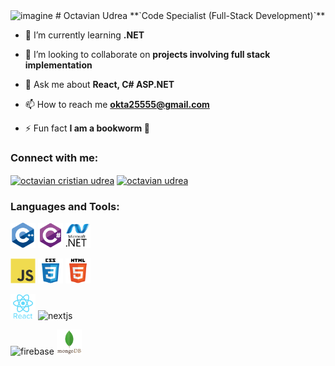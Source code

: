 <img src="https://i.ibb.co/fYpWLBg/Blue-And-Green-Professional-Technology-Linked-In-Banner.jpg" alt="imagine">
# Octavian Udrea
**`Code Specialist (Full-Stack Development)`**

- 🌱 I’m currently learning **.NET**

- 👯 I’m looking to collaborate on **projects involving full stack implementation**

- 💬 Ask me about **React, C# ASP.NET**

- 📫 How to reach me **okta25555@gmail.com**

- ⚡ Fun fact **I am a bookworm 📖**

<h3 align="left">Connect with me:</h3>
<p align="left">
<a href="https://linkedin.com/in/octavian cristian udrea" target="blank"><img align="center" src="https://raw.githubusercontent.com/rahuldkjain/github-profile-readme-generator/master/src/images/icons/Social/linked-in-alt.svg" alt="octavian cristian udrea" height="30" width="40" /></a>
<a href="https://fb.com/octavian udrea" target="blank"><img align="center" src="https://raw.githubusercontent.com/rahuldkjain/github-profile-readme-generator/master/src/images/icons/Social/facebook.svg" alt="octavian udrea" height="30" width="40" /></a>
</p>

<h3 align="left">Languages and Tools:</h3>
<p align="left"><img src="https://raw.githubusercontent.com/devicons/devicon/master/icons/cplusplus/cplusplus-original.svg" alt="cplusplus" width="40" height="40"/> <img src="https://raw.githubusercontent.com/devicons/devicon/master/icons/csharp/csharp-original.svg" alt="csharp" width="40" height="40"/> <img src="https://raw.githubusercontent.com/devicons/devicon/master/icons/dot-net/dot-net-original-wordmark.svg" alt="dotnet" width="40" height="40"/></p>

<p align="left">
<img src="https://raw.githubusercontent.com/devicons/devicon/master/icons/javascript/javascript-original.svg" alt="javascript" width="40" height="40"/>
<img src="https://raw.githubusercontent.com/devicons/devicon/master/icons/css3/css3-original-wordmark.svg" alt="css3" width="40" height="40"/>
<img src="https://raw.githubusercontent.com/devicons/devicon/master/icons/html5/html5-original-wordmark.svg" alt="html5" width="40" height="40"/>

</p>

<p align="left">
<img src="https://raw.githubusercontent.com/devicons/devicon/master/icons/react/react-original-wordmark.svg" alt="react" width="40" height="40"/>
<img src="https://cdn.worldvectorlogo.com/logos/nextjs-2.svg" alt="nextjs" width="40" height="40"/>
</p>

<p align="left">
<img src="https://www.vectorlogo.zone/logos/firebase/firebase-icon.svg" alt="firebase" width="40" height="40"/>   
<img src="https://raw.githubusercontent.com/devicons/devicon/master/icons/mongodb/mongodb-original-wordmark.svg" alt="mongodb" width="40" height="40"/>
</p>
